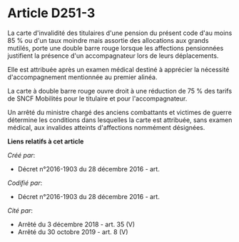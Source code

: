 # Article D251-3

La carte d'invalidité des titulaires d'une pension du présent code d'au moins 85 % ou d'un taux moindre mais assortie des
allocations aux grands mutilés, porte une double barre rouge lorsque les affections pensionnées justifient la présence d'un
accompagnateur lors de leurs déplacements.

Elle est attribuée après un examen médical destiné à apprécier la nécessité d'accompagnement mentionnée au premier alinéa.

La carte à double barre rouge ouvre droit à une réduction de 75 % des tarifs de SNCF Mobilités pour le titulaire et pour
l'accompagnateur.

Un arrêté du ministre chargé des anciens combattants et victimes de guerre détermine les conditions dans lesquelles la carte
est attribuée, sans examen médical, aux invalides atteints d'affections nommément désignées.

**Liens relatifs à cet article**

_Créé par_:

  - Décret n°2016-1903 du 28 décembre 2016 - art.

_Codifié par_:

  - Décret n°2016-1903 du 28 décembre 2016 - art.

_Cité par_:

  - Arrêté du 3 décembre 2018 - art. 35 (V)
  - Arrêté du 30 octobre 2019 - art. 8 (V)

